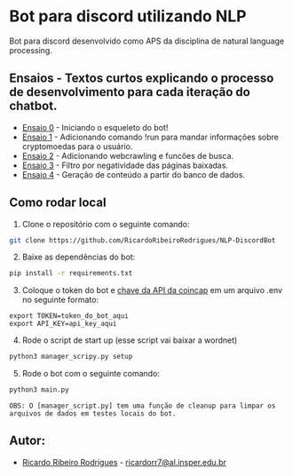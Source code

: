 # Bot para discord utilizando NLP
Bot para discord desenvolvido como APS da disciplina de natural language processing.

## Ensaios - Textos curtos explicando o processo de desenvolvimento para cada iteração do chatbot.
- [Ensaio 0](https://github.com/RicardoRibeiroRodrigues/NLP-DiscordBot/blob/main/ensaios/ensaio_0.md) - Iniciando o esqueleto do bot!
- [Ensaio 1](https://github.com/RicardoRibeiroRodrigues/NLP-DiscordBot/blob/main/ensaios/ensaio_1.md) - Adicionando comando !run para mandar informações sobre cryptomoedas para o usuário.
- [Ensaio 2](https://github.com/RicardoRibeiroRodrigues/NLP-DiscordBot/blob/main/ensaios/ensaio_2.md) - Adicionando webcrawling e funcões de busca.
- [Ensaio 3](https://github.com/RicardoRibeiroRodrigues/NLP-DiscordBot/blob/main/ensaios/ensaio_3.md) - Filtro por negatividade das páginas baixadas.
- [Ensaio 4](https://github.com/RicardoRibeiroRodrigues/NLP-DiscordBot/blob/main/ensaios/ensaio_4.md) - Geração de conteúdo a partir do banco de dados.

## Como rodar local
1. Clone o repositório com o seguinte comando:
```sh 
git clone https://github.com/RicardoRibeiroRodrigues/NLP-DiscordBot
```
2. Baixe as dependências do bot:
```sh 
pip install -r requirements.txt
```
3. Coloque o token do bot e [chave da API da coincap](https://coincap.io/api-key) em um arquivo .env no seguinte formato:
```.env
export TOKEN=token_do_bot_aqui
export API_KEY=api_key_aqui
```
4. Rode o script de start up (esse script vai baixar a wordnet)
```sh
python3 manager_scripy.py setup
```
5. Rode o bot com o seguinte comando:
```sh 
python3 main.py
```

```OBS: O [manager_script.py] tem uma função de cleanup para limpar os arquivos de dados em testes locais do bot.```

## Autor:
- [Ricardo Ribeiro Rodrigues](https://github.com/RicardoRibeiroRodrigues) - ricardorr7@al.insper.edu.br
